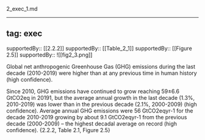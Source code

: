 
2_exec_1.md

---
tag: exec
---

supportedBy:: [[2.2.2]]
supportedBy:: [[Table_2_1]]
supportedBy:: [[Figure 2.5]]
supportedBy:: ![[fig2_3.png]]


Global net anthropogenic Greenhouse Gas (GHG) emissions during the last decade (2010-2019) were higher than at any previous time in human history (high confidence). 

Since 2010, GHG emissions have continued to grow reaching 59±6.6 GtCO2eq in 20191, but the average annual growth in the last decade (1.3%, 2010-2019) was lower than in the previous decade (2.1%, 2000-2009) (high confidence). Average annual GHG emissions were 56 GtCO2eqyr-1 for the decade 2010-2019 growing by about 9.1 GtCO2eqyr-1 from the previous decade (2000-2009) – the highest decadal average on record (high confidence). {2.2.2, Table 2.1, Figure 2.5}
